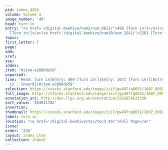 ```yaml
---
pid: index_4203
volume: Volume 3
image_number: '49'
head: turn in
entry: "<a href='/digital-beehive/num2/num_0611/'>489 [Turn in!]</a>|<a href='/digital-beehive/num7/num_2565/'>1671
  [Turn in!]</a>|<a href='/digital-beehive/num10/num_3242/'>2281 [Turn in : Inward]</a>"
topic:
first_letter: T
page:
add:
xref:
see:
index:
item: "#item-a2800de59"
unparsed:
line: 'Head: turn in|Entry: 489 [Turn in!]|Entry: 1671 [Turn in!]|Entry: 2281 [Turn
  in : Inward]|#item-a2800de59'
selection: https://stacks.stanford.edu/image/iiif/gw497tq8651/1607_0992/181,1782,711,111/full/0/default.jpg
full_image: https://stacks.stanford.edu/image/iiif/gw497tq8651/1607_0992/full/full/0/default.jpg
annotation_uri: http://dev.llgc.org.uk/annotation/1561656631330
sort_value: '304911782'
insertion:
thumbnail: https://stacks.stanford.edu/image/iiif/gw497tq8651/1607_0992/181,1782,711,111/150,/0/default.jpg
label: turn in
location: "<a href='/digital-beehive/toc/toc3_49/'>Full Page</a>"
issue:
order: '226'
layout: index_item
collection: index5
---
```

